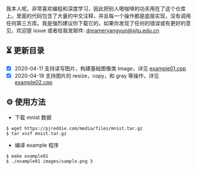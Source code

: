 我本人呢，非常喜欢编程和深度学习，因此把别人喝咖啡的功夫用在了这个仓库上。里面的代码包含了大量的中文注释，并且每一个操作都是底层实现，没有调用任何第三方库。我是强烈建议你下载它的，如果你发现了任何的错误或有更好的意见，欢迎提 issue 或者给我发邮件: dreameryangyun@sjtu.edu.cn

⏳ 更新目录
--------------------

- [x] 2020-04-11 支持读写图片，构建基础图像类 Image，详见 [example01.cpp](https://github.com/YunYang1994/yynet/blob/master/examples/example01.cpp)
- [x] 2020-04-18 支持图片的 resize，copy，和 gray 等操作，详见 [example02.cpp](https://github.com/YunYang1994/yynet/blob/master/examples/example02.cpp)

⚙️ 使用方法
--------------------

- 下载 mnist 数据
```bashrc
$ wget https://pjreddie.com/media/files/mnist.tar.gz
$ tar xvzf mnist.tar.gz
```
- 编译 example 程序
```bashrc
$ make example01
$ ./example01 images/sample.png 3
```
